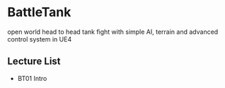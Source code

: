 # BattleTank
open world head to head tank fight with simple AI, terrain and advanced control system in UE4

## Lecture List
* BT01 Intro

